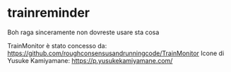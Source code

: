 # trainreminder
Boh raga sinceramente non dovreste usare sta cosa

TrainMonitor è stato concesso da: https://github.com/roughconsensusandrunningcode/TrainMonitor
Icone di Yusuke Kamiyamane: https://p.yusukekamiyamane.com/
